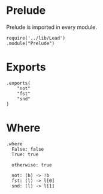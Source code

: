# Prelude
Prelude is imported in every module.
    
    require('../lib/Lead')
    .module("Prelude")


# Exports

    .exports(
        "not"
        "fst"
        "snd"
    )

  
# Where

    .where
      False: false
      True: true
      
      otherwise: true
      
      not: (b) -> !b
      fst: (l) -> l[0]
      snd: (l) -> l[1]
